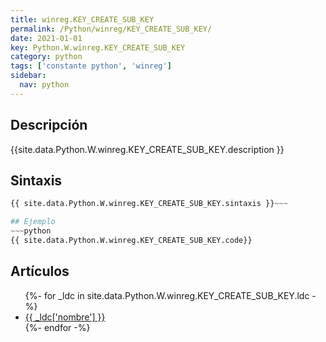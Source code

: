 ```yaml
---
title: winreg.KEY_CREATE_SUB_KEY
permalink: /Python/winreg/KEY_CREATE_SUB_KEY/
date: 2021-01-01
key: Python.W.winreg.KEY_CREATE_SUB_KEY
category: python
tags: ['constante python', 'winreg']
sidebar: 
  nav: python
---
```


## Descripción
{{site.data.Python.W.winreg.KEY_CREATE_SUB_KEY.description }}

## Sintaxis
~~~python
{{ site.data.Python.W.winreg.KEY_CREATE_SUB_KEY.sintaxis }}~~~

## Ejemplo
~~~python
{{ site.data.Python.W.winreg.KEY_CREATE_SUB_KEY.code}}
~~~

## Artículos
<ul>
{%- for _ldc in site.data.Python.W.winreg.KEY_CREATE_SUB_KEY.ldc -%}
   <li>
       <a href="{{_ldc['url'] }}">{{ _ldc['nombre'] }}</a>
   </li>
{%- endfor -%}
</ul>
